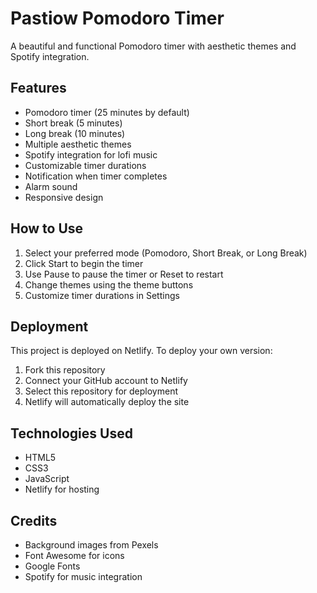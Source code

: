 # Pastiow Pomodoro Timer

A beautiful and functional Pomodoro timer with aesthetic themes and Spotify integration.

## Features

- Pomodoro timer (25 minutes by default)
- Short break (5 minutes)
- Long break (10 minutes)
- Multiple aesthetic themes
- Spotify integration for lofi music
- Customizable timer durations
- Notification when timer completes
- Alarm sound
- Responsive design

## How to Use

1. Select your preferred mode (Pomodoro, Short Break, or Long Break)
2. Click Start to begin the timer
3. Use Pause to pause the timer or Reset to restart
4. Change themes using the theme buttons
5. Customize timer durations in Settings

## Deployment

This project is deployed on Netlify. To deploy your own version:

1. Fork this repository
2. Connect your GitHub account to Netlify
3. Select this repository for deployment
4. Netlify will automatically deploy the site

## Technologies Used

- HTML5
- CSS3
- JavaScript
- Netlify for hosting

## Credits

- Background images from Pexels
- Font Awesome for icons
- Google Fonts
- Spotify for music integration
